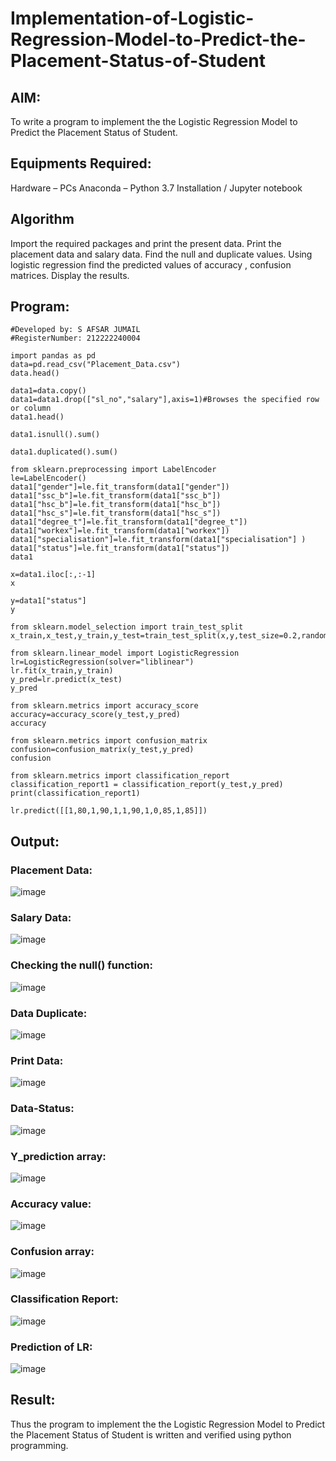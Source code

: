 # Implementation-of-Logistic-Regression-Model-to-Predict-the-Placement-Status-of-Student
## AIM:
To write a program to implement the the Logistic Regression Model to Predict the Placement Status of Student.

## Equipments Required:
Hardware – PCs
Anaconda – Python 3.7 Installation / Jupyter notebook
## Algorithm
Import the required packages and print the present data.
Print the placement data and salary data.
Find the null and duplicate values.
Using logistic regression find the predicted values of accuracy , confusion matrices.
Display the results.
## Program:
```
#Developed by: S AFSAR JUMAIL
#RegisterNumber: 212222240004

import pandas as pd
data=pd.read_csv("Placement_Data.csv")
data.head()

data1=data.copy()
data1=data1.drop(["sl_no","salary"],axis=1)#Browses the specified row or column
data1.head()

data1.isnull().sum()

data1.duplicated().sum()

from sklearn.preprocessing import LabelEncoder
le=LabelEncoder()
data1["gender"]=le.fit_transform(data1["gender"])
data1["ssc_b"]=le.fit_transform(data1["ssc_b"])
data1["hsc_b"]=le.fit_transform(data1["hsc_b"])
data1["hsc_s"]=le.fit_transform(data1["hsc_s"])
data1["degree_t"]=le.fit_transform(data1["degree_t"])
data1["workex"]=le.fit_transform(data1["workex"])
data1["specialisation"]=le.fit_transform(data1["specialisation"] )     
data1["status"]=le.fit_transform(data1["status"])       
data1 

x=data1.iloc[:,:-1]
x

y=data1["status"]
y

from sklearn.model_selection import train_test_split
x_train,x_test,y_train,y_test=train_test_split(x,y,test_size=0.2,random_state=0)

from sklearn.linear_model import LogisticRegression
lr=LogisticRegression(solver="liblinear")
lr.fit(x_train,y_train)
y_pred=lr.predict(x_test)
y_pred

from sklearn.metrics import accuracy_score
accuracy=accuracy_score(y_test,y_pred)
accuracy

from sklearn.metrics import confusion_matrix
confusion=confusion_matrix(y_test,y_pred)
confusion

from sklearn.metrics import classification_report
classification_report1 = classification_report(y_test,y_pred)
print(classification_report1)

lr.predict([[1,80,1,90,1,1,90,1,0,85,1,85]])
```
## Output:
### Placement Data:
![image](https://github.com/Afsarjumail/Implementation-of-Logistic-Regression-Model-to-Predict-the-Placement-Status-of-Student/assets/118343395/43bf5574-366c-4aa8-8bfd-2480d17a20a5)


### Salary Data:
![image](https://github.com/Afsarjumail/Implementation-of-Logistic-Regression-Model-to-Predict-the-Placement-Status-of-Student/assets/118343395/4481c3dc-e014-4f48-89c2-a05e28f9449e)

### Checking the null() function:
![image](https://github.com/Afsarjumail/Implementation-of-Logistic-Regression-Model-to-Predict-the-Placement-Status-of-Student/assets/118343395/f7bb1d3a-5411-4362-91b4-7017fdd1481d)


### Data Duplicate:
![image](https://github.com/Afsarjumail/Implementation-of-Logistic-Regression-Model-to-Predict-the-Placement-Status-of-Student/assets/118343395/6ac841e7-213e-4bc3-87a4-ff0f4818f536)

### Print Data:
![image](https://github.com/Afsarjumail/Implementation-of-Logistic-Regression-Model-to-Predict-the-Placement-Status-of-Student/assets/118343395/90b83a36-7f3e-45bd-8eb6-4f60883f3079)

### Data-Status:
![image](https://github.com/Afsarjumail/Implementation-of-Logistic-Regression-Model-to-Predict-the-Placement-Status-of-Student/assets/118343395/6f57b4f8-1050-4e17-a634-b3e6e6f8a286)

### Y_prediction array:
![image](https://github.com/Afsarjumail/Implementation-of-Logistic-Regression-Model-to-Predict-the-Placement-Status-of-Student/assets/118343395/390c1349-5449-4d2f-b9ec-27ce117d1395)


### Accuracy value:
![image](https://github.com/Afsarjumail/Implementation-of-Logistic-Regression-Model-to-Predict-the-Placement-Status-of-Student/assets/118343395/e069c29d-699f-43e4-b302-1c2546e24a67)


### Confusion array:
![image](https://github.com/Afsarjumail/Implementation-of-Logistic-Regression-Model-to-Predict-the-Placement-Status-of-Student/assets/118343395/42bdc9e2-8e65-424d-a13d-914a10cb1e40)


### Classification Report:
![image](https://github.com/Afsarjumail/Implementation-of-Logistic-Regression-Model-to-Predict-the-Placement-Status-of-Student/assets/118343395/1cefb2d7-c140-48a1-ae8e-be95c75652ec)


### Prediction of LR:
![image](https://github.com/Afsarjumail/Implementation-of-Logistic-Regression-Model-to-Predict-the-Placement-Status-of-Student/assets/118343395/d09d023b-6312-411e-944d-c165ffa2dbb0)


## Result:
Thus the program to implement the the Logistic Regression Model to Predict the Placement Status of Student is written and verified using python programming.
